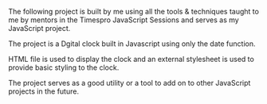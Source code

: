The following project is built by me using all the tools & techniques taught to me by mentors in the Timespro JavaScript Sessions and serves as my JavaScript project.

The project is a Dgital clock built in Javascript using only the date function.

HTML file is used to display the clock and an external stylesheet is used to provide basic styling to the clock.

The project serves as a good utility or a tool to add on to other JavaScript projects in the future. 